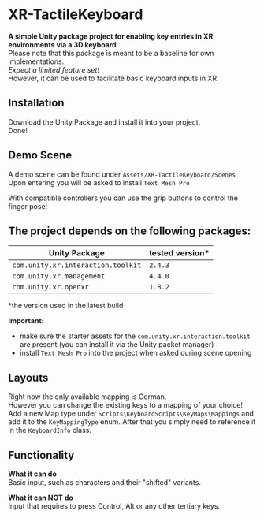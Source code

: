 # XR-TactileKeyboard
**A simple Unity package project for enabling key entries in XR environments via a 3D keyboard**</br>
Please note that this package is meant to be a baseline for own implementations.</br>
*Expect a limited feature set!*</br>
However, it can be used to facilitate basic keyboard inputs in XR.

## Installation
Download the Unity Package and install it into your project.</br>
Done!

## Demo Scene
A demo scene can be found under `Assets/XR-TactileKeyboard/Scenes`</br>
Upon entering you will be asked to install `Text Mesh Pro`</br>

With compatible controllers you can use the grip buttons to control the finger pose! 

## The project depends on the following packages:

| Unity Package | tested version* |
| -------- | -------- |
| ```com.unity.xr.interaction.toolkit```   | `2.4.3`   |
| ```com.unity.xr.management```   | `4.4.0`   |
| ```com.unity.xr.openxr```   | `1.8.2`   |
*the version used in the latest build

**Important:**</br>
* make sure the starter assets for the `com.unity.xr.interaction.toolkit` are present (you can install it via the Unity packet manager)
* install `Text Mesh Pro` into the project when asked during scene opening

## Layouts

Right now the only available mapping is German. </br>
However you can change the existing keys to a mapping of your choice!</br>
Add a new Map type under `Scripts\KeyboardScripts\KeyMaps\Mappings` and add it to the `KeyMappingType` enum. After that you simply need to reference it in the `KeyboardInfo` class.

## Functionality

**What it can do**</br>
Basic input, such as characters and their "shifted" variants.</br>

**What it can NOT do**</br>
Input that requires to press Control, Alt or any other tertiary keys.</br>
